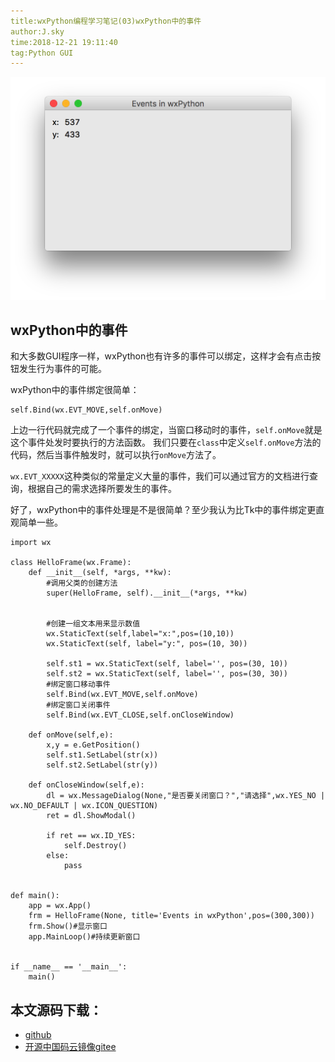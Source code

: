 ```yaml
---
title:wxPython编程学习笔记(03)wxPython中的事件
author:J.sky
time:2018-12-21 19:11:40
tag:Python GUI
---
```


![输入图片说明](assets/images/media/upload/2018/12/Snip20181221_2.png)

## wxPython中的事件

和大多数GUI程序一样，wxPython也有许多的事件可以绑定，这样才会有点击按钮发生行为事件的可能。

wxPython中的事件绑定很简单：

    self.Bind(wx.EVT_MOVE,self.onMove)

上边一行代码就完成了一个事件的绑定，当窗口移动时的事件，`self.onMove`就是这个事件处发时要执行的方法函数。
我们只要在`class`中定义`self.onMove`方法的代码，然后当事件触发时，就可以执行`onMove`方法了。

`wx.EVT_XXXXX`这种类似的常量定义大量的事件，我们可以通过官方的文档进行查询，根据自己的需求选择所要发生的事件。

好了，wxPython中的事件处理是不是很简单？至少我认为比Tk中的事件绑定更直观简单一些。







    import wx
    
    class HelloFrame(wx.Frame):
        def __init__(self, *args, **kw):
            #调用父类的创建方法
            super(HelloFrame, self).__init__(*args, **kw)
    
    
            #创建一组文本用来显示数值
            wx.StaticText(self,label="x:",pos=(10,10))
            wx.StaticText(self, label="y:", pos=(10, 30))
    
            self.st1 = wx.StaticText(self, label='', pos=(30, 10))
            self.st2 = wx.StaticText(self, label='', pos=(30, 30))
            #绑定窗口移动事件
            self.Bind(wx.EVT_MOVE,self.onMove)
            #绑定窗口关闭事件
            self.Bind(wx.EVT_CLOSE,self.onCloseWindow)
    
        def onMove(self,e):
            x,y = e.GetPosition()
            self.st1.SetLabel(str(x))
            self.st2.SetLabel(str(y))
    
        def onCloseWindow(self,e):
            dl = wx.MessageDialog(None,"是否要关闭窗口？","请选择",wx.YES_NO | wx.NO_DEFAULT | wx.ICON_QUESTION)
            ret = dl.ShowModal()
    
            if ret == wx.ID_YES:
                self.Destroy()
            else:
                pass
    
    
    def main():
        app = wx.App()
        frm = HelloFrame(None, title='Events in wxPython',pos=(300,300))
        frm.Show()#显示窗口
        app.MainLoop()#持续更新窗口
    
    
    if __name__ == '__main__':
        main()


## 本文源码下载：

+ [github](https://github.com/bosichong/wxPythonTest/blob/master/wxpy03.py)
+ [开源中国码云镜像gitee](https://gitee.com/J_Sky/wxPythonTest/blob/master/wxpy03.py)